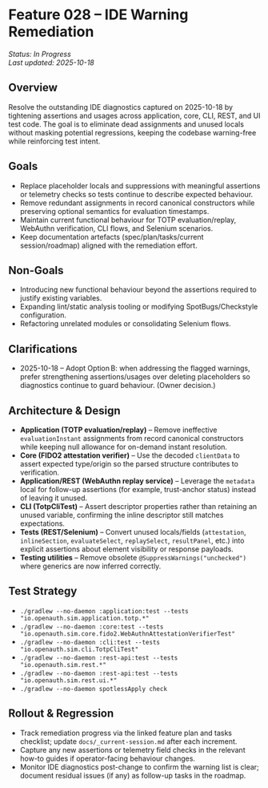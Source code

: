 # Feature 028 – IDE Warning Remediation

_Status: In Progress_  
_Last updated: 2025-10-18_

## Overview
Resolve the outstanding IDE diagnostics captured on 2025-10-18 by tightening assertions and usages across application, core, CLI, REST, and UI test code. The goal is to eliminate dead assignments and unused locals without masking potential regressions, keeping the codebase warning-free while reinforcing test intent.

## Goals
- Replace placeholder locals and suppressions with meaningful assertions or telemetry checks so tests continue to describe expected behaviour.
- Remove redundant assignments in record canonical constructors while preserving optional semantics for evaluation timestamps.
- Maintain current functional behaviour for TOTP evaluation/replay, WebAuthn verification, CLI flows, and Selenium scenarios.
- Keep documentation artefacts (spec/plan/tasks/current session/roadmap) aligned with the remediation effort.

## Non-Goals
- Introducing new functional behaviour beyond the assertions required to justify existing variables.
- Expanding lint/static analysis tooling or modifying SpotBugs/Checkstyle configuration.
- Refactoring unrelated modules or consolidating Selenium flows.

## Clarifications
- 2025-10-18 – Adopt Option B: when addressing the flagged warnings, prefer strengthening assertions/usages over deleting placeholders so diagnostics continue to guard behaviour. (Owner decision.)

## Architecture & Design
- **Application (TOTP evaluation/replay)** – Remove ineffective `evaluationInstant` assignments from record canonical constructors while keeping null allowance for on-demand instant resolution.
- **Core (FIDO2 attestation verifier)** – Use the decoded `clientData` to assert expected type/origin so the parsed structure contributes to verification.
- **Application/REST (WebAuthn replay service)** – Leverage the `metadata` local for follow-up assertions (for example, trust-anchor status) instead of leaving it unused.
- **CLI (TotpCliTest)** – Assert descriptor properties rather than retaining an unused variable, confirming the inline descriptor still matches expectations.
- **Tests (REST/Selenium)** – Convert unused locals/fields (`attestation`, `inlineSection`, `evaluateSelect`, `replaySelect`, `resultPanel`, etc.) into explicit assertions about element visibility or response payloads.
- **Testing utilities** – Remove obsolete `@SuppressWarnings("unchecked")` where generics are now inferred correctly.

## Test Strategy
- `./gradlew --no-daemon :application:test --tests "io.openauth.sim.application.totp.*"`
- `./gradlew --no-daemon :core:test --tests "io.openauth.sim.core.fido2.WebAuthnAttestationVerifierTest"`
- `./gradlew --no-daemon :cli:test --tests "io.openauth.sim.cli.TotpCliTest"`
- `./gradlew --no-daemon :rest-api:test --tests "io.openauth.sim.rest.*"`
- `./gradlew --no-daemon :rest-api:test --tests "io.openauth.sim.rest.ui.*"`
- `./gradlew --no-daemon spotlessApply check`

## Rollout & Regression
- Track remediation progress via the linked feature plan and tasks checklist; update `docs/_current-session.md` after each increment.
- Capture any new assertions or telemetry field checks in the relevant how-to guides if operator-facing behaviour changes.
- Monitor IDE diagnostics post-change to confirm the warning list is clear; document residual issues (if any) as follow-up tasks in the roadmap.
